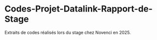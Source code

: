 # Codes-Projet-Datalink-Rapport-de-Stage
Extraits de codes réalisés lors du stage chez Novenci en 2025. 
